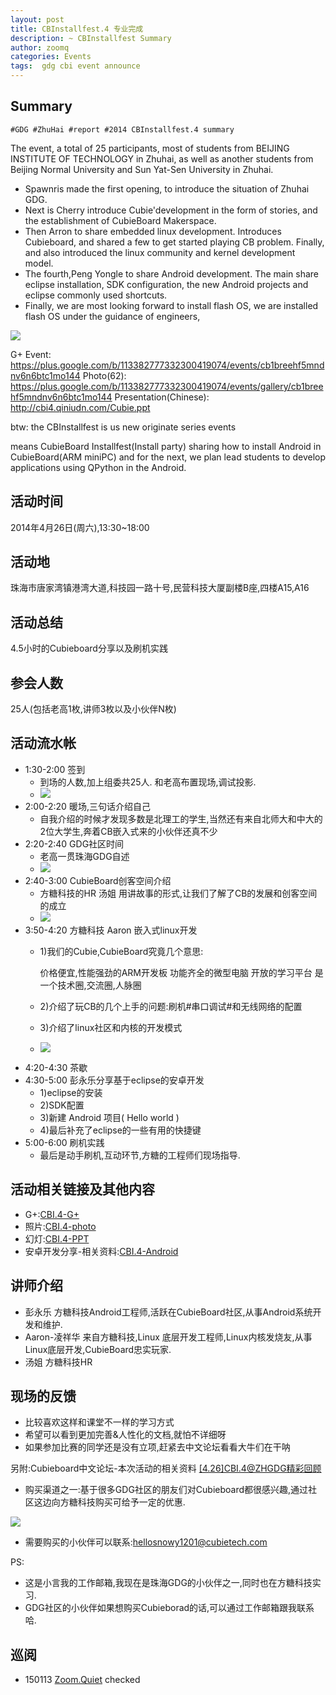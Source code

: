 ```yaml
---
layout: post
title: CBInstallfest.4 专业完成
description: ~ CBInstallfest Summary
author: zoomq
categories: Events
tags:  gdg cbi event announce
---
```



## Summary
`#GDG #ZhuHai #report #2014 CBInstallfest.4 summary`

The event, a total of 25 participants,
most of students from BEIJING INSTITUTE OF TECHNOLOGY in Zhuhai,
as well as another students from Beijing Normal University
and Sun Yat-Sen University in Zhuhai.

- Spawnris made the first opening, to introduce the situation of Zhuhai GDG.
- Next is  Cherry  introduce Cubie'development in the form of stories,
and the establishment of CubieBoard Makerspace.
- Then Arron to share embedded linux development.
    Introduces Cubieboard,
    and shared a few to get started playing CB problem.
    Finally, and also introduced the linux community and kernel
development model.
- The fourth,Peng Yongle to share Android development.
    The main share eclipse installation,
    SDK configuration,
    the new Android projects and eclipse commonly used shortcuts.
- Finally, we are most looking forward to install flash OS,
    we are installed flash OS under the guidance of engineers,

<!--more-->

![](https://lh3.googleusercontent.com/pH0XQ-q1cxdrEZEg6ZRet-2p2MChtc4yb8HmWMwsDAG5JkdGufa83Cnfke89xGZRaW04H00mDhZ1fnTyExYLT0GuSyM8nErEuldIfjGXoEGEf2MXUH1j5k1Dz1CKQMe-Yw)

G+ Event: https://plus.google.com/b/113382777332300419074/events/cb1breehf5mndnv6n6btc1mo144
Photo(62): https://plus.google.com/b/113382777332300419074/events/gallery/cb1breehf5mndnv6n6btc1mo144
Presentation(Chinese):
    http://cbi4.qiniudn.com/Cubie.ppt

btw:
the CBInstallfest is us new originate series events

means CubieBoard Installfest(Install party)
sharing how to install Android in CubieBoard(ARM miniPC)
and for the next, we plan lead students to develop applications using
QPython in the Android.

## 活动时间
2014年4月26日(周六),13:30~18:00

## 活动地
珠海市唐家湾镇港湾大道,科技园一路十号,民营科技大厦副楼B座,四楼A15,A16

## 活动总结
4.5小时的Cubieboard分享以及刷机实践

## 参会人数
25人(包括老高1枚,讲师3枚以及小伙伴N枚)

## 活动流水帐
- 1:30-2:00  签到
    - 到场的人数,加上组委共25人. 和老高布置现场,调试投影. 
    - ![](http://www.chinagdg.com/data/attachment/forum/201404/28/162616euo3tgxloxmqq8wv.jpg)
- 2:00-2:20  暖场,三句话介绍自己
    - 自我介绍的时候才发现多数是北理工的学生,当然还有来自北师大和中大的2位大学生,奔着CB嵌入式来的小伙伴还真不少
- 2:20-2:40 GDG社区时间
    - 老高一贯珠海GDG自述
    - ![](http://www.chinagdg.com/data/attachment/forum/201404/28/162632ddxxdnukfu0wqusd.jpg)
- 2:40-3:00 CubieBoard创客空间介绍
    - 方糖科技的HR 汤姐 用讲故事的形式,让我们了解了CB的发展和创客空间的成立
    - ![](http://www.chinagdg.com/data/attachment/forum/201404/28/163147hpze10epx49hw9z1.jpg)
- 3:50-4:20 方糖科技 Aaron  嵌入式linux开发
    - 1)我们的Cubie,CubieBoard究竟几个意思:
        
        价格便宜,性能强劲的ARM开发板
        功能齐全的微型电脑
        开放的学习平台
        是一个技术圈,交流圈,人脉圈

    - 2)介绍了玩CB的几个上手的问题:刷机#串口调试#和无线网络的配置
    - 3)介绍了linux社区和内核的开发模式
    - ![](http://www.chinagdg.com/data/attachment/forum/201404/28/162821gvm1qweqxaum86mq.jpg)
- 4:20-4:30 茶歇
- 4:30-5:00  彭永乐分享基于eclipse的安卓开发
    - 1)eclipse的安装
    - 2)SDK配置
    - 3)新建 Android 项目( Hello world )
    - 4)最后补充了eclipse的一些有用的快捷键
- 5:00-6:00 刷机实践
    - 最后是动手刷机,互动环节,方糖的工程师们现场指导. 

## 活动相关链接及其他内容
- G+:[CBI.4-G+](https://plus.google.com/b/113382777332300419074/events/cb1breehf5mndnv6n6btc1mo144)
- 照片:[CBI.4-photo](https://plus.google.com/b/113382777332300419074/events/gallery/cb1breehf5mndnv6n6btc1mo144)
- 幻灯:[CBI.4-PPT](http://cbi4.qiniudn.com/Cubie.ppt)
- 安卓开发分享-相关资料:[CBI.4-Android](http://cbi4.qiniudn.com/eclipse%20for%20android.pdf)

## 讲师介绍
- 彭永乐    方糖科技Android工程师,活跃在CubieBoard社区,从事Android系统开发和维护. 
- Aaron-凌祥华    来自方糖科技,Linux 底层开发工程师,Linux内核发烧友,从事Linux底层开发,CubieBoard忠实玩家. 
- 汤姐    方糖科技HR

## 现场的反馈
- 比较喜欢这样和课堂不一样的学习方式
- 希望可以看到更加完善&人性化的文档,就怕不详细呀
- 如果参加比赛的同学还是没有立项,赶紧去中文论坛看看大牛们在干呐


另附:Cubieboard中文论坛-本次活动的相关资料
[[4.26]CBI.4@ZHGDG精彩回顾](http://forum.cubietech.com/forum.php?mod=viewthread&tid=2476&page=1&extra=#pid16458)

- 购买渠道之一:基于很多GDG社区的朋友们对Cubieboard都很感兴趣,通过社区这边向方糖科技购买可给予一定的优惠. 

![](https://lh3.googleusercontent.com/-cglGzt6WpX5DHzcTDadpu1nW_N8N-s2wi5OLbFyzvey0b-oMBwdtuyMXpZ6WmlZNXDVsl7RH0qso6L2v9Fir-Mo6QqjmlwHrVwh33yE5kphyI6qVGhGZgyce0WtPINB7Q)

- 需要购买的小伙伴可以联系:hellosnowy1201@cubietech.com

PS:

- 这是小言我的工作邮箱,我现在是珠海GDG的小伙伴之一,同时也在方糖科技实习. 
- GDG社区的小伙伴如果想购买Cubieborad的话,可以通过工作邮箱跟我联系哈. 





## 巡阅
- 150113 [Zoom.Quiet](http://zoomquiet.io/) checked




